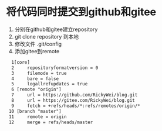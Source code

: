 # 将代码同时提交到github和gitee

1. 分别在github和gitee建立repository
2. git clone repository 到本地
3. 修改文件 .git/config
4. 添加gitee到remote

```txt
  1[core]
  2     repositoryformatversion = 0
  3     filemode = true
  4     bare = false
  5     logallrefupdates = true
  6 [remote "origin"]
  7     url = https://github.com/RickyWei/blog.git
  8     url = https://gitee.com/RickyWei/blog.git
  9     fetch = +refs/heads/*:refs/remotes/origin/*
 10 [branch "master"]
 11     remote = origin
 12     merge = refs/heads/master
 ```
